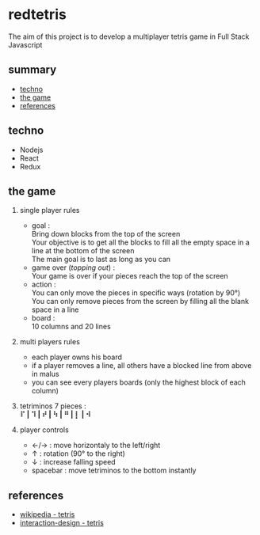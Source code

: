 # redtetris

The aim of this project is to develop a multiplayer tetris game in Full Stack Javascript

## summary
* [techno]()
* [the game]()
* [references]()

## techno
- Nodejs
- React
- Redux

## the game
1. single player rules
    - goal : \
        Bring down blocks from the top of the screen \
        Your objective is to get all the blocks to fill all the empty space in a line at the bottom of the screen \
        The main goal is to last as long as you can
    - game over (*topping out*) : \
        Your game is over if your pieces reach the top of the screen
    - action : \
        You can only move the pieces in specific ways (rotation by 90°) \
        You can only remove pieces from the screen by filling all the blank space in a line
    - board : \
        10 columns and 20 lines

2. multi players rules
    - each player owns his board
    - if a player removes a line, all others have a blocked line from above in malus
    - you can see every players boards (only the highest block of each column)

3. tetriminos
    7 pieces : \
    **⠏ | ⠹ | ⠞ | ⠳ | ⠛ | ⡇ | ⠺**

4. player controls
    - ←/→ : move horizontaly to the left/right
    - ↑ : rotation (90° to the right)
    - ↓ : increase falling speed
    - spacebar : move tetriminos to the bottom instantly

## references
- [wikipedia - tetris](https://en.wikipedia.org/wiki/Tetris#Game_pieces)
- [interaction-design - tetris](https://www.interaction-design.org/literature/article/a-game-explained-an-example-of-a-single-game-and-how-it-meets-the-rules-of-fun)